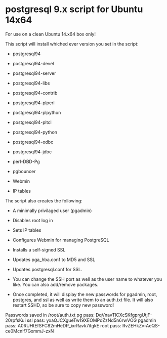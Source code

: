 # postgresql 9.x script for Ubuntu 14x64



For use on a clean Ubuntu 14.x64 box only!

This script will install whiched ever version you set in the script:

- postgresql94 

- postgresql94-devel

- postgresql94-server 

- postgresql94-libs 

- postgresql94-contrib 

- postgresql94-plperl 

- postgresql94-plpython 

- postgresql94-pltcl 

- postgresql94-python 

- postgresql94-odbc 

- postgresql94-jdbc 

- perl-DBD-Pg 

- pgbouncer

- Webmin

- IP tables

The script also creates the following:

- A minimally privilaged user (pgadmin)

- Disables root log in

- Sets IP tables

- Configures Webmin for managing PostgreSQL

- Installs a self-signed SSL

- Updates pga_hba.conf to MD5 and SSL

- Updates postgresql.conf for SSL.

- You can change the SSH port as well as the user name to whatever you like.  You can also add/remove packages.

- Once completed, it will display the new passwords for pgadmin, root, postgres, and ssl as well as write them to an auth.txt file.  It will also restart SSHD, so be sure to copy new password!


Passwords saved in /root/auth.txt
pg pass: DqVnavTlCXcSKfgprgUtjF-20rpfsKui
ssl pass: yxaQJCXgueTw19XEOMPdZzNd5n6rwVOG
pgadmin pass: A0RUHtEfSFC82mHeDP_ixrRavk7itgkE
root pass: RvZEHkZv-AeQS-ce0Mcnif7GxmmJ-zxN

